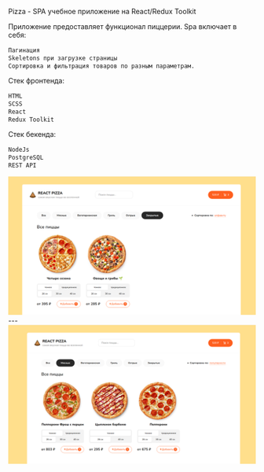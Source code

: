 Pizza - SPA учебное приложение на React/Redux Toolkit

Приложение предоставляет функционал пиццерии.
Spa включает в себя:

    Пагинация
    Skeletons при загрузке страницы 
    Сортировка и фильтрация товаров по разным параметрам.

Стек фронтенда:

    HTML
    SCSS
    React
    Redux Toolkit

Стек бекенда:

    NodeJs
    PostgreSQL
    REST API
<img src="https://github.com/soroktree/redux-pizza/blob/main/public/img/Screenshot%20from%202022-09-13%2011-06-30.png" alt="screenshots" style="max-width: 100%;">
---
<img src="https://github.com/soroktree/redux-pizza/blob/main/public/img/Screenshot%20from%202022-09-13%2011-06-50.png" alt="screenshots" style="max-width: 100%;">
